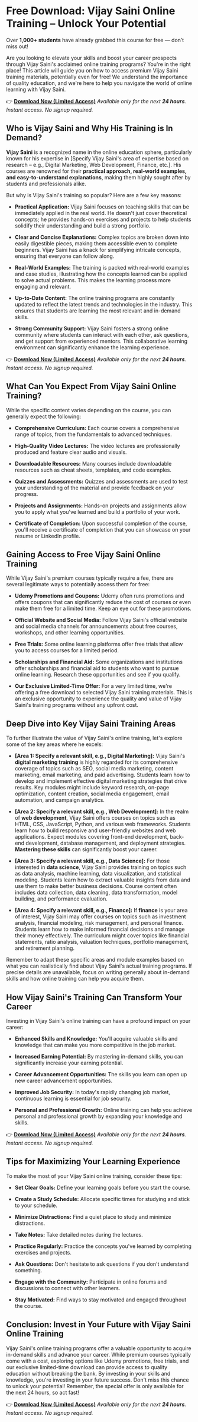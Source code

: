 # Free Download: Vijay Saini Online Training – Unlock Your Potential

Over **1,000+ students** have already grabbed this course for free — don’t miss out!

Are you looking to elevate your skills and boost your career prospects through Vijay Saini's acclaimed online training programs? You're in the right place! This article will guide you on how to access premium Vijay Saini training materials, potentially even for free! We understand the importance of quality education, and we're here to help you navigate the world of online learning with Vijay Saini.

👉 [**Download Now (Limited Access)**](https://udemywork.com/vijay-saini-online-training)
_Available only for the next **24 hours**. Instant access. No signup required._

## Who is Vijay Saini and Why His Training is In Demand?

**Vijay Saini** is a recognized name in the online education sphere, particularly known for his expertise in [Specify Vijay Saini's area of expertise based on research – e.g., Digital Marketing, Web Development, Finance, etc.]. His courses are renowned for their **practical approach, real-world examples, and easy-to-understand explanations**, making them highly sought after by students and professionals alike.

But why is Vijay Saini's training so popular? Here are a few key reasons:

*   **Practical Application:** Vijay Saini focuses on teaching skills that can be immediately applied in the real world. He doesn't just cover theoretical concepts; he provides hands-on exercises and projects to help students solidify their understanding and build a strong portfolio.

*   **Clear and Concise Explanations:** Complex topics are broken down into easily digestible pieces, making them accessible even to complete beginners. Vijay Saini has a knack for simplifying intricate concepts, ensuring that everyone can follow along.

*   **Real-World Examples:** The training is packed with real-world examples and case studies, illustrating how the concepts learned can be applied to solve actual problems. This makes the learning process more engaging and relevant.

*   **Up-to-Date Content:** The online training programs are constantly updated to reflect the latest trends and technologies in the industry. This ensures that students are learning the most relevant and in-demand skills.

*   **Strong Community Support:** Vijay Saini fosters a strong online community where students can interact with each other, ask questions, and get support from experienced mentors. This collaborative learning environment can significantly enhance the learning experience.

👉 [**Download Now (Limited Access)**](https://udemywork.com/vijay-saini-online-training)
_Available only for the next **24 hours**. Instant access. No signup required._

## What Can You Expect From Vijay Saini Online Training?

While the specific content varies depending on the course, you can generally expect the following:

*   **Comprehensive Curriculum:** Each course covers a comprehensive range of topics, from the fundamentals to advanced techniques.

*   **High-Quality Video Lectures:** The video lectures are professionally produced and feature clear audio and visuals.

*   **Downloadable Resources:** Many courses include downloadable resources such as cheat sheets, templates, and code examples.

*   **Quizzes and Assessments:** Quizzes and assessments are used to test your understanding of the material and provide feedback on your progress.

*   **Projects and Assignments:** Hands-on projects and assignments allow you to apply what you've learned and build a portfolio of your work.

*   **Certificate of Completion:** Upon successful completion of the course, you'll receive a certificate of completion that you can showcase on your resume or LinkedIn profile.

## Gaining Access to Free Vijay Saini Online Training

While Vijay Saini's premium courses typically require a fee, there are several legitimate ways to potentially access them for free:

*   **Udemy Promotions and Coupons:** Udemy often runs promotions and offers coupons that can significantly reduce the cost of courses or even make them free for a limited time. Keep an eye out for these promotions.

*   **Official Website and Social Media:** Follow Vijay Saini's official website and social media channels for announcements about free courses, workshops, and other learning opportunities.

*   **Free Trials:** Some online learning platforms offer free trials that allow you to access courses for a limited period.

*   **Scholarships and Financial Aid:** Some organizations and institutions offer scholarships and financial aid to students who want to pursue online learning. Research these opportunities and see if you qualify.

*   **Our Exclusive Limited-Time Offer:** For a very limited time, we're offering a free download to selected Vijay Saini training materials. This is an exclusive opportunity to experience the quality and value of Vijay Saini's training programs without any upfront cost.

## Deep Dive into Key Vijay Saini Training Areas

To further illustrate the value of Vijay Saini's online training, let's explore some of the key areas where he excels:

*   **[Area 1: Specify a relevant skill, e.g., Digital Marketing]:** Vijay Saini's **digital marketing training** is highly regarded for its comprehensive coverage of topics such as SEO, social media marketing, content marketing, email marketing, and paid advertising. Students learn how to develop and implement effective digital marketing strategies that drive results. Key modules might include keyword research, on-page optimization, content creation, social media engagement, email automation, and campaign analytics.

*   **[Area 2: Specify a relevant skill, e.g., Web Development]:** In the realm of **web development**, Vijay Saini offers courses on topics such as HTML, CSS, JavaScript, Python, and various web frameworks. Students learn how to build responsive and user-friendly websites and web applications. Expect modules covering front-end development, back-end development, database management, and deployment strategies. **Mastering these skills** can significantly boost your career.

*   **[Area 3: Specify a relevant skill, e.g., Data Science]:** For those interested in **data science**, Vijay Saini provides training on topics such as data analysis, machine learning, data visualization, and statistical modeling. Students learn how to extract valuable insights from data and use them to make better business decisions. Course content often includes data collection, data cleaning, data transformation, model building, and performance evaluation.

*   **[Area 4: Specify a relevant skill, e.g., Finance]:** If **finance** is your area of interest, Vijay Saini may offer courses on topics such as investment analysis, financial modeling, risk management, and personal finance. Students learn how to make informed financial decisions and manage their money effectively. The curriculum might cover topics like financial statements, ratio analysis, valuation techniques, portfolio management, and retirement planning.

Remember to adapt these specific areas and module examples based on what you can realistically find about Vijay Saini's actual training programs. If precise details are unavailable, focus on writing generally about in-demand skills and how online training can help you acquire them.

## How Vijay Saini's Training Can Transform Your Career

Investing in Vijay Saini's online training can have a profound impact on your career:

*   **Enhanced Skills and Knowledge:** You'll acquire valuable skills and knowledge that can make you more competitive in the job market.

*   **Increased Earning Potential:** By mastering in-demand skills, you can significantly increase your earning potential.

*   **Career Advancement Opportunities:** The skills you learn can open up new career advancement opportunities.

*   **Improved Job Security:** In today's rapidly changing job market, continuous learning is essential for job security.

*   **Personal and Professional Growth:** Online training can help you achieve personal and professional growth by expanding your knowledge and skills.

👉 [**Download Now (Limited Access)**](https://udemywork.com/vijay-saini-online-training)
_Available only for the next **24 hours**. Instant access. No signup required._

## Tips for Maximizing Your Learning Experience

To make the most of your Vijay Saini online training, consider these tips:

*   **Set Clear Goals:** Define your learning goals before you start the course.

*   **Create a Study Schedule:** Allocate specific times for studying and stick to your schedule.

*   **Minimize Distractions:** Find a quiet place to study and minimize distractions.

*   **Take Notes:** Take detailed notes during the lectures.

*   **Practice Regularly:** Practice the concepts you've learned by completing exercises and projects.

*   **Ask Questions:** Don't hesitate to ask questions if you don't understand something.

*   **Engage with the Community:** Participate in online forums and discussions to connect with other learners.

*   **Stay Motivated:** Find ways to stay motivated and engaged throughout the course.

## Conclusion: Invest in Your Future with Vijay Saini Online Training

Vijay Saini's online training programs offer a valuable opportunity to acquire in-demand skills and advance your career. While premium courses typically come with a cost, exploring options like Udemy promotions, free trials, and our exclusive limited-time download can provide access to quality education without breaking the bank. By investing in your skills and knowledge, you're investing in your future success. Don't miss this chance to unlock your potential! Remember, the special offer is only available for the next 24 hours, so act fast!

👉 [**Download Now (Limited Access)**](https://udemywork.com/vijay-saini-online-training)
_Available only for the next **24 hours**. Instant access. No signup required._
